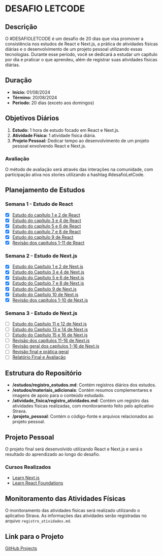 # DESAFIO LETCODE

## Descrição

O #DESAFIOLETCODE é um desafio de 20 dias que visa promover a consistência nos estudos de React e Next.js, a prática de atividades físicas diárias e o desenvolvimento de um projeto pessoal utilizando essas tecnologias. Durante esse período, você se dedicará a estudar um capítulo por dia e praticar o que aprendeu, além de registrar suas atividades físicas diárias.

## Duração

- **Início:** 01/08/2024
- **Término:** 20/08/2024
- **Período:** 20 dias (exceto aos domingos)

## Objetivos Diários

1. **Estudo:** 1 hora de estudo focado em React e Next.js.
2. **Atividade Física:** 1 atividade física diária.
3. **Projeto Pessoal:** Dedicar tempo ao desenvolvimento de um projeto pessoal envolvendo React e Next.js.

### Avaliação

O método de avaliação será através das interações na comunidade, com participação ativa nos stories utilizando a hashtag #desafioLetCode.

## Planejamento de Estudos

### Semana 1 - Estudo de React

- [x] [Estudo do capítulo 1 e 2 de React](https://github.com/Kianelc/desafio-letcode/issues/1)
- [x] [Estudo do capítulo 3 e 4 de React](https://github.com/Kianelc/desafio-letcode/issues/2)
- [x] [Estudo do capítulo 5 e 6 de React](https://github.com/Kianelc/desafio-letcode/issues/3)
- [x] [Estudo do capítulo 7 e 8 de React](https://github.com/Kianelc/desafio-letcode/issues/4)
- [x] [Estudo do capítulo 9 de React](https://github.com/Kianelc/desafio-letcode/issues/5)
- [x] [Revisão dos capítulos 1-11 de React](https://github.com/Kianelc/desafio-letcode/issues/6)

### Semana 2 - Estudo de Next.js

- [x] [Estudo do Capítulo 1 e 2 de Next.js](https://github.com/Kianelc/desafio-letcode/issues/7)
- [x] [Estudo do Capítulo 3 e 4 de Next.js](https://github.com/Kianelc/desafio-letcode/issues/8)
- [x] [Estudo do Capítulo 5 e 6 de Next.js](https://github.com/Kianelc/desafio-letcode/issues/9)
- [x] [Estudo do Capítulo 7 e 8 de Next.js](https://github.com/Kianelc/desafio-letcode/issues/10)
- [x] [Estudo do Capítulo 9 de Next.js](https://github.com/Kianelc/desafio-letcode/issues/11)
- [x] [Estudo do Capítulo 10 de Next.js](https://github.com/Kianelc/desafio-letcode/issues/12)
- [x] [Revisão dos capítulos 1-10 de Next.js](https://github.com/Kianelc/desafio-letcode/issues/13)

### Semana 3 - Estudo de Next.js

- [ ] [Estudo do Capítulo 11 e 12 de Next.js](https://github.com/Kianelc/desafio-letcode/issues/14)
- [ ] [Estudo do Capítulo 13 e 14 de Next.js](https://github.com/Kianelc/desafio-letcode/issues/15)
- [ ] [Estudo do Capítulo 15 e 16 de Next.js](https://github.com/Kianelc/desafio-letcode/issues/16)
- [ ] [Revisão dos capítulos 11-16 de Next.js](https://github.com/Kianelc/desafio-letcode/issues/17)
- [ ] [Revisão geral dos capítulos 1-16 de Next.js](https://github.com/Kianelc/desafio-letcode/issues/18)
- [ ] [Revisão final e prática geral](https://github.com/Kianelc/desafio-letcode/issues/19)
- [ ] [Relatório Final e Avaliação](https://github.com/Kianelc/desafio-letcode/issues/20)

## Estrutura do Repositório

- **/estudos/registro_estudos.md**: Contém registros diários dos estudos.
- **/estudos/materiais_adicionais**: Contém resumos complementares e imagens de apoio para o conteúdo estudado.
- **/atividade_fisica/registro_atividades.md**: Contém um registro das atividades físicas realizadas, com monitoramento feito pelo aplicativo Strava.
- **/projeto_pessoal**: Contém o código-fonte e arquivos relacionados ao projeto pessoal.

## Projeto Pessoal

O projeto final será desenvolvido utilizando React e Next.js e será o resultado do aprendizado ao longo do desafio.

### Cursos Realizados

- [Learn Next.js](https://nextjs.org/learn)
- [Learn React Foundations](https://nextjs.org/learn/react-foundations)

## Monitoramento das Atividades Físicas

O monitoramento das atividades físicas será realizado utilizando o aplicativo Strava. As informações das atividades serão registradas no arquivo `registro_atividades.md`.

## Link para o Projeto

[GitHub Projects](https://github.com/users/Kianelc/projects/2)
